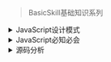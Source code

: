 


> BasicSkill基础知识系列

<details>
  <summary>JavaScript设计模式</summary>
  
* [发布订阅模式](./BasicSkill/设计模式/发布订阅模式/pubsub.md)

</details>

<details>
  <summary>JavaScript必知必会</summary>
  
* [This](./设计模式/发布订阅模式/pubsub.md)

</details>

<details>
  <summary>源码分析</summary>
  
* [This](./设计模式/发布订阅模式/pubsub.md)

</details>